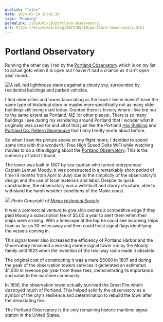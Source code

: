 ```yaml
---
publish: "false"
date: 2024-05-10 20:41:29
tags: "Running"
permalink: /2024/05/10/portland-observatory
url: https://ericmwalk.blog/2024/05/10/portland-observatory.html
---
```


# Portland Observatory

Running the other day I ran by the [Portland Observatory](https://en.m.wikipedia.org/wiki/Portland_Observatory) which is on my list to actual goto when it is open but I haven't had a chance as it isn't open year round.

![A tall, red lighthouse stands against a cloudy sky, surrounded by residential buildings and parked vehicles.](https://ericmwalk.blog/uploads/2024/img-8882.jpeg)

I find older cities and towns fascinating as the town I live in doesn't have the same type of historical story or maybe more specifically not as many older buildings still being used today. Granted there is history where I live but not to the same extent as Portland, ME (or other places). There is so many buildings I see during my wandering around Portland that I wonder what it originally was used for and all of that just like the Portland [Hey Building](https://ericmwalk.blog/2024/03/05/decided-to-hit.html) and [Portland Co. Pattern Storehouse](https://ericmwalk.blog/2023/03/06/photoblogging-day-this.html) that I only breilfy wrote about before.

So when I saw the picture above on my flight home, I decided to spend some time with this wonderful Free High Speed Delta WiFi while watching movies to do a little digging about the [Portland Observatory](https://www.portlandlandmarks.org/observatory). This is the summary of what I found.

The tower was built in 1807 by sea captian who turned entrepreneur Captain Lemuel Moody. It was constructed in a remarkably short period of time (4 months from April to July) due to the simplicity of the observatory's design and the use of local materials and labor. Despite its quick construction, the observatory was a well-built and sturdy structure, able to withstand the harsh weather conditions of the Maine coast.

![](https://ericmwalk.blog/uploads/2024/166.png)
*Photo Copyright of [Maine Historical Society](https://www.mainememory.net/record/166)*

It was a commercial venture to give ship owners a competitive edge if they paid  Moody a subscription fee of $5.00 a year to alert them when their ships were arriving. With a telescope at the top he could see incoming ships from as far as 30 miles away and then could hoist signal flags identifying the vessels coming in.

This signal tower also increased the efficiency of Portland Harbor and the Observatory remained a working marine signal tower run by the Moody family until 1923 when the invention of the two-way radio made it obsolete.

The original cost of constructing it was a mere $6000 in 1807 and during the peak of the observation towers services it generated an estimated $1,000 in revenue per year from these fees, demonstrating its importance and value to the maritime community.

In 1866, the observation tower actually survived the Great Fire which destroyed much of Portland. This helped solidify the observatory as a symbol of the city's resilience and determination to rebuild the town after the devastating fire.

The Portland Observatory is the only remaining historic maritime signal station in the United States.
